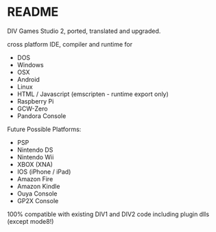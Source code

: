 # README #

DIV Games Studio 2, ported, translated and upgraded. 

cross platform IDE, compiler and runtime for

* DOS
* Windows
* OSX
* Android
* Linux
* HTML / Javascript (emscripten - runtime export only)
* Raspberry Pi
* GCW-Zero
* Pandora Console


Future Possible Platforms:

* PSP
* Nintendo DS
* Nintendo Wii
* XBOX (XNA)
* IOS (iPhone / iPad)
* Amazon Fire
* Amazon Kindle
* Ouya Console
* GP2X Console



100% compatible with existing DIV1 and DIV2 code including plugin dlls (except mode8!)
